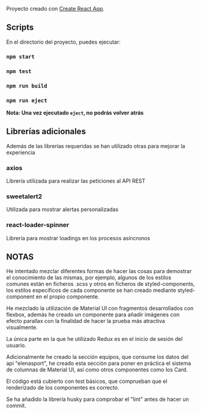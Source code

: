Proyecto creado con [Create React App](https://github.com/facebook/create-react-app).

## Scripts

En el directorio del proyecto, puedes ejecutar:

### `npm start`

### `npm test`

### `npm run build`

### `npm run eject`

**Nota: Una vez ejecutado `eject`, no podrás volver atrás**


## Librerías adicionales

Además de las librerías requeridas se han utilizado otras para mejorar la experiencia

### axios

Librería utilizada para realizar las peticiones al API REST

### sweetalert2

Utilizada para mostrar alertas personalizadas 

### react-loader-spinner

Librería para mostrar loadings en los procesos asíncronos


## NOTAS

He intentado mezclar diferentes formas de hacer las cosas para demostrar el conocimiento de las mismas,
por ejemplo, algunos de los estilos comunes están en ficheros .scss y otros en ficheros de styled-components, los estilos específicos de cada componente se han creado mediante styled-component en el propio componente. 

He mezclado la utilización de Material UI con fragmentos desarrollados con flexbox, además he creado un componente para añadir imágenes con efecto parallax con la finalidad de hacer la prueba más atractiva visualmente.

La única parte en la que he utilizado Redux es en el inicio de sesión del usuario.

Adicionalmente he creado la sección equipos, que consume los datos del api "elenasport", he creado esta sección para poner en práctica el sistema de columnas de Material UI, así como otros componentes como los Card.

El código está cubierto con test básicos, que comprueban que el renderizado de los componentes es correcto.

Se ha añadido la librería husky para comprobar el "lint" antes de hacer un commit.